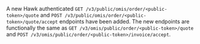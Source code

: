 A new Hawk authenticated `GET /v3/public/omis/order/<public-token>/quote` and 
`POST /v3/public/omis/order/<public-token>/quote/accept` endpoints have been added.
The new endpoints are functionally the same as `GET /v3/omis/public/order/<public-token>/quote` 
and `POST /v3/omis/public/order/<public-token>/invoice/accept`.
